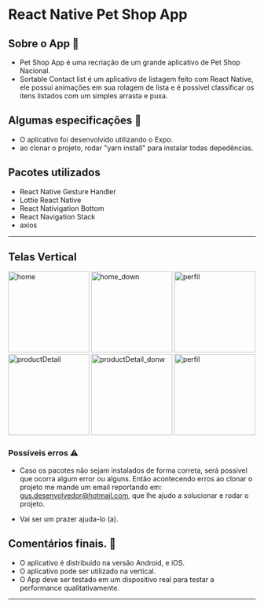 # React Native Pet Shop App

## Sobre o App 📱
- Pet Shop App é uma recriação de um grande aplicativo de Pet Shop Nacional.
- Sortable Contact list é um aplicativo de listagem feito com React Native, ele possui animações em sua rolagem de lista e é possivel 
classificar os itens listados com um simples arrasta e puxa. 

## Algumas especificações 📝

- O aplicativo foi desenvolvido utilizando o Expo.
- ao clonar o projeto, rodar "yarn install" para instalar todas depedências. 

## Pacotes utilizados
- React Native Gesture Handler 
- Lottie React Native
- React Nativigation Bottom
- React Navigation Stack 
- axios
---

## Telas Vertical

<img width="165" alt="home" src="https://github.com/gusmarquesDev/Pet-Shop/assets/116916845/5439f317-e844-44ef-af69-554281bb3082">
<img width="165" alt="home_down" src="https://github.com/gusmarquesDev/Pet-Shop/assets/116916845/ec1919c2-9d79-40f2-b2ea-16056c7bc8fb">
<img width="165" alt="perfil" src="https://github.com/gusmarquesDev/Pet-Shop/assets/116916845/54edcd9c-a948-48ca-88a0-a1b3a2e54597">
<img width="165" alt="productDetail" src="https://github.com/gusmarquesDev/Pet-Shop/assets/116916845/2d12dee7-38ae-44ec-9d42-41718f6ad514">
<img width="165" alt="productDetail_donw" src="https://github.com/gusmarquesDev/Pet-Shop/assets/116916845/1bbc3acc-d125-4341-92ad-9f5f17ecce3c">
<img width="165" alt="perfil" src="https://github.com/gusmarquesDev/Pet-Shop/assets/116916845/54edcd9c-a948-48ca-88a0-a1b3a2e54597">

### Possíveis erros ⚠️

- Caso os pacotes não sejam instalados de forma correta, será possivel que ocorra algum error ou alguns. Então acontecendo erros ao clonar o projeto me mande um email reportando em: gus.desenvolvedor@hotmail.com, que lhe ajudo a solucionar e rodar o projeto. 

- Vai ser um prazer ajuda-lo (a). 


## Comentários finais. 💬

- O aplicativo é distribuido na versão Android, e iOS.
- O aplicativo pode ser utilizado  na vertical.
- O App deve ser testado em um dispositivo real para testar a performance qualitativamente.

--- 
